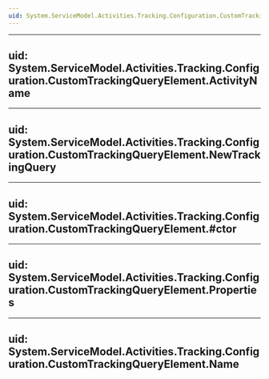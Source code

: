 ```yaml
---
uid: System.ServiceModel.Activities.Tracking.Configuration.CustomTrackingQueryElement
---
```


---
uid: System.ServiceModel.Activities.Tracking.Configuration.CustomTrackingQueryElement.ActivityName
---

---
uid: System.ServiceModel.Activities.Tracking.Configuration.CustomTrackingQueryElement.NewTrackingQuery
---

---
uid: System.ServiceModel.Activities.Tracking.Configuration.CustomTrackingQueryElement.#ctor
---

---
uid: System.ServiceModel.Activities.Tracking.Configuration.CustomTrackingQueryElement.Properties
---

---
uid: System.ServiceModel.Activities.Tracking.Configuration.CustomTrackingQueryElement.Name
---
